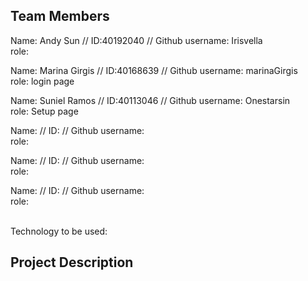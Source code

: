 ## Team Members
Name: Andy Sun // ID:40192040 // Github username: Irisvella <br/>
role: <br/>

Name: Marina Girgis // ID:40168639 // Github username: marinaGirgis <br/>
role: login page <br/>

Name: Suniel Ramos // ID:40113046 // Github username: Onestarsin <br/>
role: Setup page <br/>

Name: // ID: // Github username: <br/>
role: <br/>

Name: // ID: // Github username: <br/>
role: <br/>

Name: // ID: // Github username: <br/>
role: <br/>

<br/>
Technology to be used: 

## Project Description

